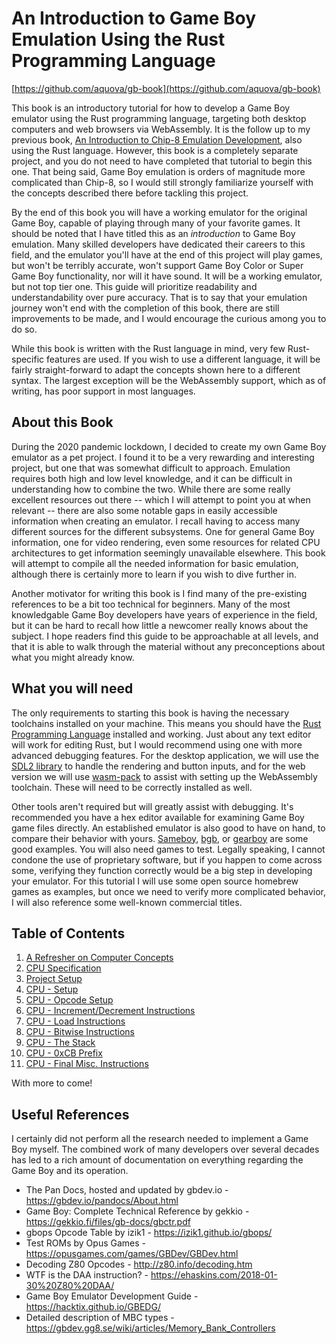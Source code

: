 # An Introduction to Game Boy Emulation Using the Rust Programming Language

[https://github.com/aquova/gb-book](https://github.com/aquova/gb-book)

This book is an introductory tutorial for how to develop a Game Boy emulator using the Rust programming language, targeting both desktop computers and web browsers via WebAssembly. It is the follow up to my previous book, [An Introduction to Chip-8 Emulation Development](https://github.com/aquova/chip8-book), also using the Rust language. However, this book is a completely separate project, and you do not need to have completed that tutorial to begin this one. That being said, Game Boy emulation is orders of magnitude more complicated than Chip-8, so I would still strongly familiarize yourself with the concepts described there before tackling this project.

By the end of this book you will have a working emulator for the original Game Boy, capable of playing through many of your favorite games. It should be noted that I have titled this as an *introduction* to Game Boy emulation. Many skilled developers have dedicated their careers to this field, and the emulator you'll have at the end of this project will play games, but won't be terribly accurate, won't support Game Boy Color or Super Game Boy functionality, nor will it have sound. It will be a working emulator, but not top tier one. This guide will prioritize readability and understandability over pure accuracy. That is to say that your emulation journey won't end with the completion of this book, there are still improvements to be made, and I would encourage the curious among you to do so.

While this book is written with the Rust language in mind, very few Rust-specific features are used. If you wish to use a different language, it will be fairly straight-forward to adapt the concepts shown here to a different syntax. The largest exception will be the WebAssembly support, which as of writing, has poor support in most languages.

## About this Book

During the 2020 pandemic lockdown, I decided to create my own Game Boy emulator as a pet project. I found it to be a very rewarding and interesting project, but one that was somewhat difficult to approach. Emulation requires both high and low level knowledge, and it can be difficult in understanding how to combine the two. While there are some really excellent resources out there -- which I will attempt to point you at when relevant -- there are also some notable gaps in easily accessible information when creating an emulator. I recall having to access many different sources for the different subsystems. One for general Game Boy information, one for video rendering, even some resources for related CPU architectures to get information seemingly unavailable elsewhere. This book will attempt to compile all the needed information for basic emulation, although there is certainly more to learn if you wish to dive further in.

Another motivator for writing this book is I find many of the pre-existing references to be a bit too technical for beginners. Many of the most knowledgable Game Boy developers have years of experience in the field, but it can be hard to recall how little a newcomer really knows about the subject. I hope readers find this guide to be approachable at all levels, and that it is able to walk through the material without any preconceptions about what you might already know.

## What you will need

The only requirements to starting this book is having the necessary toolchains installed on your machine. This means you should have the [Rust Programming Language](https://www.rust-lang.org/tools/install) installed and working. Just about any text editor will work for editing Rust, but I would recommend using one with more advanced debugging features. For the desktop application, we will use the [SDL2 library](https://wiki.libsdl.org/SDL2/Installation) to handle the rendering and button inputs, and for the web version we will use [wasm-pack](https://github.com/rustwasm/wasm-pack) to assist with setting up the WebAssembly toolchain. These will need to be correctly installed as well.

Other tools aren't required but will greatly assist with debugging. It's recommended you have a hex editor available for examining Game Boy game files directly. An established emulator is also good to have on hand, to compare their behavior with yours. [Sameboy](https://sameboy.github.io/), [bgb](https://bgb.bircd.org/), or [gearboy](https://github.com/drhelius/Gearboy) are some good examples. You will also need games to test. Legally speaking, I cannot condone the use of proprietary software, but if you happen to come across some, verifying they function correctly would be a big step in developing your emulator. For this tutorial I will use some open source homebrew games as examples, but once we need to verify more complicated behavior, I will also reference some well-known commercial titles.

## Table of Contents

1. [A Refresher on Computer Concepts](book/01-refresher.md)
1. [CPU Specification](book/02-cpu-specs.md)
1. [Project Setup](book/03-project-setup.md)
1. [CPU - Setup](book/04-cpu-setup.md)
1. [CPU - Opcode Setup](book/05-opcode-setup.md)
1. [CPU - Increment/Decrement Instructions](book/06-increment-decrement.md)
1. [CPU - Load Instructions](book/07-load-instructions.md)
1. [CPU - Bitwise Instructions](book/08-bitwise-instructions.md)
1. [CPU - The Stack](book/09-stack.md)
1. [CPU - 0xCB Prefix](book/10-cb-prefix.md)
1. [CPU - Final Misc. Instructions](book/11-final-misc.md)

With more to come!

## Useful References

I certainly did not perform all the research needed to implement a Game Boy myself. The combined work of many developers over several decades has led to a rich amount of documentation on everything regarding the Game Boy and its operation.

- The Pan Docs, hosted and updated by gbdev.io - https://gbdev.io/pandocs/About.html
- Game Boy: Complete Technical Reference by gekkio - https://gekkio.fi/files/gb-docs/gbctr.pdf
- gbops Opcode Table by izik1 - https://izik1.github.io/gbops/
- Test ROMs by Opus Games - https://opusgames.com/games/GBDev/GBDev.html
- Decoding Z80 Opcodes - http://z80.info/decoding.htm
- WTF is the DAA instruction? - https://ehaskins.com/2018-01-30%20Z80%20DAA/
- Game Boy Emulator Development Guide - https://hacktix.github.io/GBEDG/
- Detailed description of MBC types - https://gbdev.gg8.se/wiki/articles/Memory_Bank_Controllers
